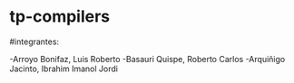 # tp-compilers

#integrantes:

-Arroyo Bonifaz, Luis Roberto
-Basauri Quispe, Roberto Carlos
-Arquiñigo Jacinto, Ibrahim Imanol Jordi
